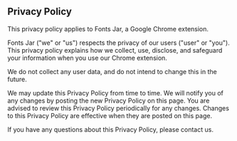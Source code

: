 ## Privacy Policy

This privacy policy applies to Fonts Jar, a Google Chrome extension.

Fonts Jar ("we" or "us") respects the privacy of our users ("user" or "you"). This privacy policy explains how we collect, use, disclose, and safeguard your information when you use our Chrome extension.

We do not collect any user data, and do not intend to change this in the future.

We may update this Privacy Policy from time to time. We will notify you of any changes by posting the new Privacy Policy on this page. You are advised to review this Privacy Policy periodically for any changes. Changes to this Privacy Policy are effective when they are posted on this page.

If you have any questions about this Privacy Policy, please contact us.
